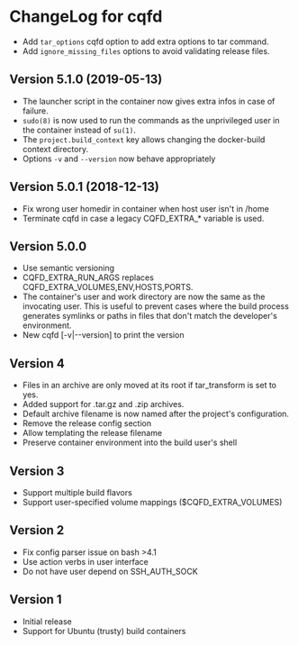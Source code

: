 # ChangeLog for cqfd

* Add `tar_options` cqfd option to add extra options to tar command.
* Add `ignore_missing_files` options to avoid validating release files.

## Version 5.1.0 (2019-05-13)

* The launcher script in the container now gives extra infos in
  case of failure.
* ``sudo(8)`` is now used to run the commands as the unprivileged user
  in the container instead of ``su(1)``.
* The ``project.build_context`` key allows changing the docker-build
  context directory.
* Options `-v` and `--version` now behave appropriately

## Version 5.0.1 (2018-12-13)

* Fix wrong user homedir in container when host user isn't in /home
* Terminate cqfd in case a legacy CQFD_EXTRA_* variable is used.

## Version 5.0.0

* Use semantic versioning
* CQFD_EXTRA_RUN_ARGS replaces CQFD_EXTRA_VOLUMES,ENV,HOSTS,PORTS.
* The container's user and work directory are now the same as the
  invocating user. This is useful to prevent cases where the build
  process generates symlinks or paths in files that don't match the
  developer's environment.
* New cqfd [-v|--version] to print the version

## Version 4

* Files in an archive are only moved at its root if tar_transform is set to yes.
* Added support for .tar.gz and .zip archives.
* Default archive filename is now named after the project's configuration.
* Remove the release config section
* Allow templating the release filename
* Preserve container environment into the build user's shell

## Version 3

* Support multiple build flavors
* Support user-specified volume mappings ($CQFD_EXTRA_VOLUMES)

## Version 2

* Fix config parser issue on bash >4.1
* Use action verbs in user interface
* Do not have user depend on SSH_AUTH_SOCK

## Version 1

* Initial release
* Support for Ubuntu (trusty) build containers

